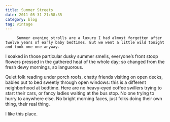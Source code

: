 ```yaml
---
title: Summer Streets
date: 2011-05-31 21:58:35
category: blog
tag: vintage
---
```

         Summer evening strolls are a luxury I had almost forgotten after twelve years of early baby bedtimes. But we went a little wild tonight and took one one anyway. 

 I soaked in those particular dusky summer smells, everyone’s front stoop flowers pressed in the gathered heat of the whole day; so changed from the fresh dewy mornings, so languorous. 

 Quiet folk reading under porch roofs, chatty friends visiting on open decks, babies put to bed sweetly through open windows: this is a different neighborhood at bedtime. Here are no heavy-eyed coffee swillers trying to start their cars, or fancy ladies waiting at the bus stop. No one trying to hurry to anywhere else. No bright morning faces, just folks doing their own thing, their real thing. 

 I like this place. 